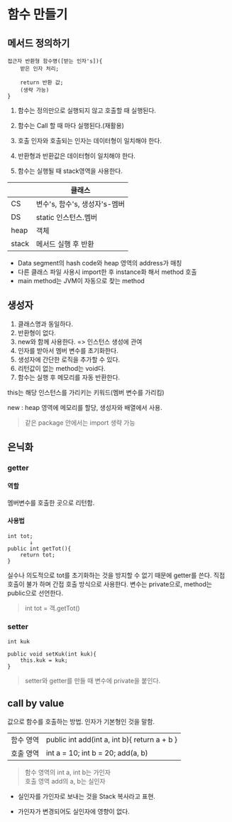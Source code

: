 # 함수 만들기
## 메서드 정의하기
```
접근자 반환형 함수명([받는 인자's]){
    받은 인자 처리;

    return 반환 값;
    (생략 가능)
}
```

1. 함수는 정의만으로 실행되지 않고 호출할 때 실행된다.

2. 함수는 Call 할 때 마다 실행된다.(재활용)

3. 호출 인자와 호출되는 인자는 데이터형이 일치해야 한다.

4. 반환형과 반환값은 데이터형이 일치해야 한다.

5. 함수는 실행될 때 stack영역을 사용한다.

||클래스|
|-|-|
|CS|변수's, 함수's, 생성자's-멤버|
|DS|static 인스턴스.멤버|
|heap|객체|
|stack|메서드 실행 후 반환|
+ Data segment의 hash code와 heap 영역의 address가 매칭   
+ 다른 클래스 파일 사용시 import한 후 instance화 해서 method 호출     
+ main method는 JVM이 자동으로 찾는 method

## 생성자
1. 클래스명과 동일하다.
2. 반환형이 없다.
3. new와 함께 사용한다. => 인스턴스 생성에 관여
4. 인자를 받아서 멤버 변수를 초기화한다.
5. 생성자에 간단한 로직을 추가할 수 있다.
6. 리턴값이 없는 method는 void다.
7. 함수는 실행 후 메모리를 자동 반환한다.

this는 해당 인스턴스를 가리키는 키워드(멤버 변수를 가리킴)

new : heap 영역에 메모리를 할당, 생성자와 배열에서 사용.

> 같은 package 안에서는 import 생략 가능

## 은닉화
### getter
#### 역할
멤버변수를 호출한 곳으로 리턴함.

#### 사용법
```
int tot;
       ↓
public int getTot(){
    return tot;
}
```

실수나 의도적으로 tot를 초기화하는 것을 방지할 수 없기 때문에 getter를 쓴다. 직접 호출이 불가 하며 간접 호출 방식으로 사용한다. 변수는 private으로, method는 public으로 선언한다.
> int tot = 객.getTot()

### setter
```
int kuk

public void setKuk(int kuk){
    this.kuk = kuk;
}
```
>setter와 getter를 만들 때 변수에 private을 붙인다.

## call by value
값으로 함수를 호출하는 방법. 인자가 기본형인 것을 말함.

|||
|-|-|
|함수 영역| public int add(int a, int b){ return a + b }|
|호출 영역|int a = 10; int b = 20; add(a, b)|
> 함수 영역의 int a, int b는 가인자     
> 호출 영역 add의 a, b는 실인자

+ 실인자를 가인자로 보내는 것을 Stack 복사라고 표현.

+ 가인자가 변경되어도 실인자에 영향이 없다.